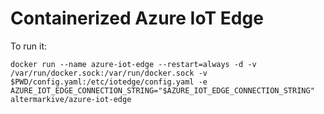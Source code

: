 # Containerized Azure IoT Edge

To run it:

    docker run --name azure-iot-edge --restart=always -d -v /var/run/docker.sock:/var/run/docker.sock -v $PWD/config.yaml:/etc/iotedge/config.yaml -e AZURE_IOT_EDGE_CONNECTION_STRING="$AZURE_IOT_EDGE_CONNECTION_STRING" altermarkive/azure-iot-edge
